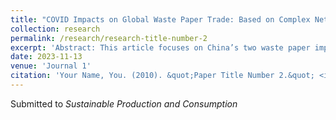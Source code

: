 ```yaml
---
title: "COVID Impacts on Global Waste Paper Trade: Based on Complex Network Theory"
collection: research
permalink: /research/research-title-number-2
excerpt: 'Abstract: This article focuses on China’s two waste paper import restriction policies which came into effect respectively in 2018 and 2021 and investigates how they reshaped the global waste paper trade network from 2017 to 2022, before wrapping our study up with a prediction of the international waste paper trade in 2025. Our findings are: First, the second restriction in particular had a negative influence on the overall connectivity of the global waste paper trade network; Second, the two import bans caused the network to exhibit an increasingly modular structure, in which countries in the network tended to form several distinct communities and trade actively only inside their communities; Finally, they resulted in the marginalization of China in the network and the collapse of the trade community once led by China in the network, and the power vacuum that consequently appeared was filled by the rise of other countries, primarily India, the United States, and several European countries.'
date: 2023-11-13
venue: 'Journal 1'
citation: 'Your Name, You. (2010). &quot;Paper Title Number 2.&quot; <i>Journal 1</i>. 1(2).'
---
```

Submitted to *Sustainable Production and Consumption*